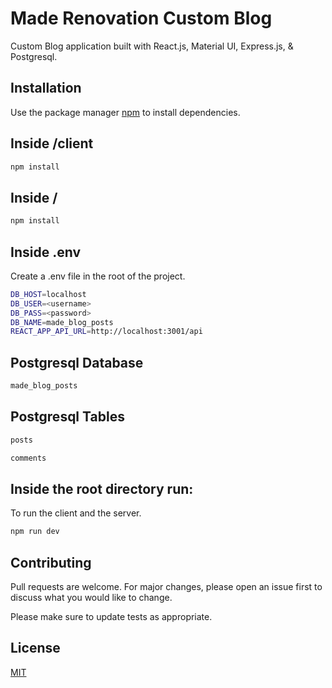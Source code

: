 # Made Renovation Custom Blog

Custom Blog application built with React.js, Material UI, Express.js, & Postgresql.

## Installation

Use the package manager [npm](https://www.npmjs.com/get-npm) to install dependencies.

## Inside /client

```bash
npm install
```

## Inside /

```bash
npm install
```

## Inside .env
Create a .env file in the root of the project.
```bash
DB_HOST=localhost
DB_USER=<username>
DB_PASS=<password>
DB_NAME=made_blog_posts
REACT_APP_API_URL=http://localhost:3001/api
```

## Postgresql Database
```bash
made_blog_posts
```

## Postgresql Tables
```bash
posts
```
```bash
comments
```


## Inside the root directory run:

To run the client and the server.

```bash
npm run dev
```

## Contributing
Pull requests are welcome. For major changes, please open an issue first to discuss what you would like to change.

Please make sure to update tests as appropriate.

## License
[MIT](https://choosealicense.com/licenses/mit/)